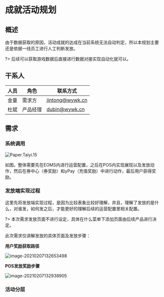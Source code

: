 # 成就活动规划



## 概述

由于数据获取的原因，活动成就的达成在当前系统无法自动判定，所以本规划主要还是依据一线员工进行人工判断发放。

?> 后续可以获取游戏数据后直接进行数据对接实现自动化就可以。



## 干系人



|人员|角色|联系方式|
|---|---|---|
|金童|需求方|jintong@wywk.cn|
|杜斌|产品经理|dubin@wywk.cn|



## 需求



### 系统调用

![Paper.Taiyi.15](http://qiniu.hivan.me/picGo/20210204173520.png)

如图，整体需要先在EOMS内进行运营配置，之后在POS内实现展现以及发放动作，然后在券中心（券奖励）和yPay（充值奖励）中进行动作，最后用户获得奖励。



### 发放端实现过程



这里先将发放端实现过程，是因为比较表象比较好理解，并且，理解了发放的是什么，对谁发，如何发之后，才能更好的理解后续的运营配置里相关配置。



?> 本次需求发放页面不进行设定，具体在什么菜单下添加页面由后续产品进行决定。



此次需求仅讲解发放的具体页面及发放步骤：



**用户奖励获取路径**

![image-20210207132653498](http://qiniu.hivan.me/picGo/20210207132653.png)



**POS发放奖励步骤**

![image-20210207132938905](http://qiniu.hivan.me/picGo/20210207132938.png)







### 活动分层





